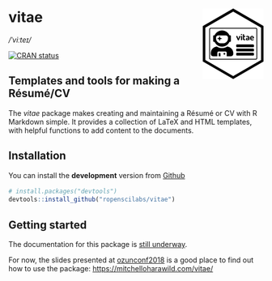 
<!-- README.md is generated from README.Rmd. Please edit that file -->

# vitae <img src="man/figures/logo.png" align="right" />

*/ˈviːteɪ/*

[![CRAN
status](https://www.r-pkg.org/badges/version/vitae)](https://cran.r-project.org/package=vitae)

## Templates and tools for making a Résumé/CV

The *vitae* package makes creating and maintaining a Résumé or CV with R
Markdown simple. It provides a collection of LaTeX and HTML templates,
with helpful functions to add content to the documents.

## Installation

You can install the **development** version from
[Github](https://github.com/ropenscilabs/vitae)

``` r
# install.packages("devtools")
devtools::install_github("ropenscilabs/vitae")
```

## Getting started

The documentation for this package is [still
underway](https://github.com/ropenscilabs/vitae/issues/5).

For now, the slides presented at
[ozunconf2018](https://ozunconf18.ropensci.org/) is a good place to find
out how to use the package: <https://mitchelloharawild.com/vitae/>
